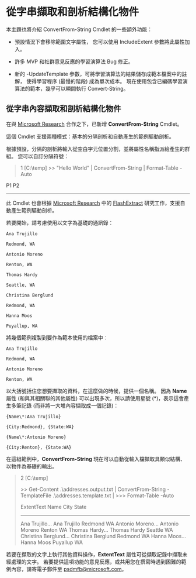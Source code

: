 # <a name="extract-and-parse-structured-objects-out-of-string"></a>從字串擷取和剖析結構化物件
本主題也將介紹 ConvertFrom-String Cmdlet 的一些額外功能︰

-   預設情況下會移除範圍文字屬性， 您可以使用 IncludeExtent 參數將此屬性加入。

-   許多 MVP 和社群意見反應的學習演算法 Bug 修正。

-   新的 -UpdateTemplate 參數，可將學習演算法的結果儲存成範本檔案中的註解， 使得學習程序 (最慢的階段) 成為單次成本。 現在使用包含已編碼學習演算法的範本，幾乎可以瞬間執行 Convert-String。


<a name="extract-and-parse-structured-objects-out-of-string-content"></a>從字串內容擷取和剖析結構化物件
----------------------------------------------------------

在與 [Microsoft Research](http://research.microsoft.com/) 合作之下，已新增 **ConvertFrom-String** Cmdlet。

這個 Cmdlet 支援兩種模式︰基本的分隔剖析和自動產生的範例驅動剖析。

根據預設，分隔的剖析將輸入從空白字元位置分割，並將屬性名稱指派給產生的群組。 您可以自訂分隔符號︰

> 1 \[C:\\temp\]
> &gt;&gt; "Hello World" | ConvertFrom-String | Format-Table -Auto

P1    P2
--    --

此 Cmdlet 也會根據 [Microsoft Research](http://research.microsoft.com) 中的 [FlashExtract](http://research.microsoft.com/en-us/um/people/sumitg/flashextract.html) 研究工作，支援自動產生範例驅動剖析。

若要開始，請考慮使用以文字為基礎的通訊錄︰

    Ana Trujillo

    Redmond, WA

    Antonio Moreno

    Renton, WA

    Thomas Hardy

    Seattle, WA

    Christina Berglund

    Redmond, WA

    Hanna Moos

    Puyallup, WA

將幾個範例複製到要作為範本使用的檔案中︰

    Ana Trujillo

    Redmond, WA

    Antonio Moreno

    Renton, WA

   

以大括號括住您想要擷取的資料，在這麼做的時候，提供一個名稱。 因為 **Name** 屬性 (和與其相關聯的其他屬性) 可以出現多次，所以請使用星號 (\*)，表示這會產生多筆記錄 (而非將一大堆內容擷取成一個記錄)︰

    {Name\*:Ana Trujillo}

    {City:Redmond}, {State:WA}

    {Name\*:Antonio Moreno}

    {City:Renton}, {State:WA}

在這組範例中，**ConvertFrom-String** 現在可以自動從輸入檔擷取具類似結構、以物件為基礎的輸出。

> 2 \[C:\\temp\]
>
> &gt;&gt; Get-Content .\\addresses.output.txt | ConvertFrom-String -TemplateFile .\\addresses.template.txt | &gt;&gt;&gt; Format-Table -Auto
>
> ExtentText                     Name               City     State
> ----------                     ----               ----     -----
> Ana Trujillo...              Ana Trujillo       Redmond  WA Antonio Moreno...            Antonio Moreno     Renton   WA Thomas Hardy...              Thomas Hardy       Seattle  WA Christina Berglund...        Christina Berglund Redmond  WA Hanna Moos...                Hanna Moos         Puyallup WA

若要在擷取的文字上執行其他資料操作，**ExtentText** 屬性可從擷取記錄中擷取未經處理的文字。 若要提供這項功能的意見反應，或共用您在撰寫時遇到困難的範例內容，請寄電子郵件至 <psdmfb@microsoft.com>。

